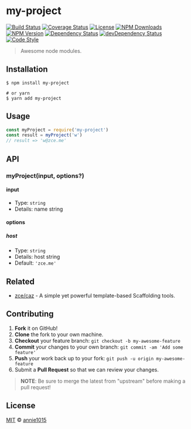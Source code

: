 # my-project

[![Build Status][actions-img]][actions-url]
[![Coverage Status][codecov-img]][codecov-url]
[![License][license-img]][license-url]
[![NPM Downloads][downloads-img]][downloads-url]
[![NPM Version][version-img]][version-url]
[![Dependency Status][dependency-img]][dependency-url]
[![devDependency Status][devdependency-img]][devdependency-url]
[![Code Style][style-img]][style-url]

> Awesome node modules.

## Installation

```shell
$ npm install my-project

# or yarn
$ yarn add my-project
```

## Usage

<!-- TODO: Introduction of Usage -->

```javascript
const myProject = require('my-project')
const result = myProject('w')
// result => 'w@zce.me'
```

## API

<!-- TODO: Introduction of API -->

### myProject(input, options?)

#### input

- Type: `string`
- Details: name string

#### options

##### host

- Type: `string`
- Details: host string
- Default: `'zce.me'`

## Related

- [zce/caz](https://github.com/zce/caz) - A simple yet powerful template-based Scaffolding tools.

## Contributing

1. **Fork** it on GitHub!
2. **Clone** the fork to your own machine.
3. **Checkout** your feature branch: `git checkout -b my-awesome-feature`
4. **Commit** your changes to your own branch: `git commit -am 'Add some feature'`
5. **Push** your work back up to your fork: `git push -u origin my-awesome-feature`
6. Submit a **Pull Request** so that we can review your changes.

> **NOTE**: Be sure to merge the latest from "upstream" before making a pull request!

## License

[MIT](LICENSE) &copy; [annie1015](https://github.com/Ann1e1015)



[actions-img]: https://img.shields.io/github/workflow/status/zce/my-project/CI
[actions-url]: https://github.com/zce/my-project/actions
[codecov-img]: https://img.shields.io/codecov/c/github/zce/my-project
[codecov-url]: https://codecov.io/gh/zce/my-project
[license-img]: https://img.shields.io/github/license/zce/my-project
[license-url]: https://github.com/zce/my-project/blob/master/LICENSE
[downloads-img]: https://img.shields.io/npm/dm/my-project
[downloads-url]: https://npm.im/my-project
[version-img]: https://img.shields.io/npm/v/my-project
[version-url]: https://npm.im/my-project
[dependency-img]: https://img.shields.io/david/zce/my-project
[dependency-url]: https://david-dm.org/zce/my-project
[devdependency-img]: https://img.shields.io/david/dev/zce/my-project
[devdependency-url]: https://david-dm.org/zce/my-project?type=dev
[style-img]: https://img.shields.io/badge/code_style-standard-brightgreen
[style-url]: https://standardjs.com
